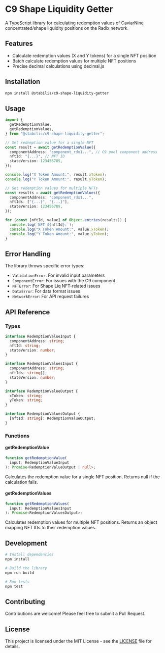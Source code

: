 # C9 Shape Liquidity Getter

A TypeScript library for calculating redemption values of CaviarNine concentrated/shape liquidity positions on the Radix network.

## Features

- Calculate redemption values (X and Y tokens) for a single NFT position
- Batch calculate redemption values for multiple NFT positions
- Precise decimal calculations using decimal.js

## Installation

```bash
npm install @stabilis/c9-shape-liquidity-getter
```

## Usage

```typescript
import {
  getRedemptionValue,
  getRedemptionValues,
} from "@stabilis/c9-shape-liquidity-getter";

// Get redemption value for a single NFT
const result = await getRedemptionValue({
  componentAddress: "component_rdx1...", // C9 pool component address
  nftId: "{...}", // NFT ID
  stateVersion: 123456789,
});

console.log("X Token Amount:", result.xToken);
console.log("Y Token Amount:", result.yToken);

// Get redemption values for multiple NFTs
const results = await getRedemptionValues({
  componentAddress: "component_rdx1...",
  nftIds: ["{...}", "{...}"],
  stateVersion: 123456789,
});

for (const [nftId, value] of Object.entries(results)) {
  console.log(`NFT ${nftId}:`);
  console.log("X Token Amount:", value.xToken);
  console.log("Y Token Amount:", value.yToken);
}
```

## Error Handling

The library throws specific error types:

- `ValidationError`: For invalid input parameters
- `ComponentError`: For issues with the C9 component
- `NFTError`: For Shape Liq NFT-related issues
- `DataError`: For data format issues
- `NetworkError`: For API request failures

## API Reference

### Types

```typescript
interface RedemptionValueInput {
  componentAddress: string;
  nftId: string;
  stateVersion: number;
}

interface RedemptionValuesInput {
  componentAddress: string;
  nftIds: string[];
  stateVersion: number;
}

interface RedemptionValueOutput {
  xToken: string;
  yToken: string;
}

interface RedemptionValuesOutput {
  [nftId: string]: RedemptionValueOutput;
}
```

### Functions

#### getRedemptionValue

```typescript
function getRedemptionValue(
  input: RedemptionValueInput
): Promise<RedemptionValueOutput | null>;
```

Calculates the redemption value for a single NFT position. Returns null if the calculation fails.

#### getRedemptionValues

```typescript
function getRedemptionValues(
  input: RedemptionValuesInput
): Promise<RedemptionValuesOutput>;
```

Calculates redemption values for multiple NFT positions. Returns an object mapping NFT IDs to their redemption values.

## Development

```bash
# Install dependencies
npm install

# Build the library
npm run build

# Run tests
npm test
```

## Contributing

Contributions are welcome! Please feel free to submit a Pull Request.

## License

This project is licensed under the MIT License - see the [LICENSE](LICENSE) file for details.
